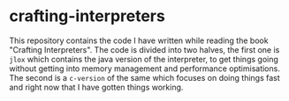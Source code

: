 # crafting-interpreters

This repository contains the code I have written while reading the book "Crafting Interpreters". The code is divided into two halves, the first one is `jlox` which contains the java version of the interpreter, to get things going without getting into memory management and performance optimisations. The second is a `c-version` of the same which focuses on doing things fast and right now that I have gotten things working.
